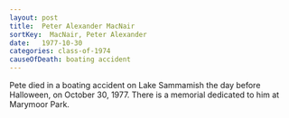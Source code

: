 ```yaml
---
layout: post
title:  Peter Alexander MacNair
sortKey:  MacNair, Peter Alexander
date:   1977-10-30
categories: class-of-1974
causeOfDeath: boating accident
---
```

Pete died in a boating accident on Lake Sammamish the day before Halloween, on October 30, 1977. There is a memorial dedicated to him at Marymoor Park.
